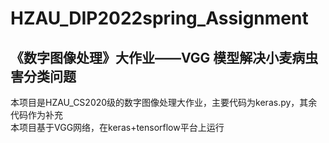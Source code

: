 # HZAU_DIP2022spring_Assignment
## 《数字图像处理》大作业——VGG 模型解决小麦病虫害分类问题<br>
本项目是HZAU_CS2020级的数字图像处理大作业，主要代码为keras.py，其余代码作为补充<br>
本项目基于VGG网络，在keras+tensorflow平台上运行
